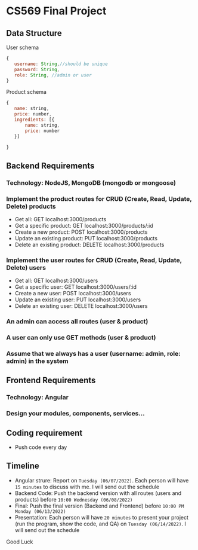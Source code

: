 # CS569 Final Project
## Data Structure
User schema
```javascript
{ 
   username: String,//should be unique 
   password: String, 
   role: String, //admin or user
}
```
Product schema
```javascript
{ 
   name: string,
   price: number,
   ingredients: [{
       name: string,
       price: number
   }]

}
```
## Backend Requirements
### Technology: NodeJS, MongoDB (mongodb or mongoose)
### Implement the product routes for CRUD (Create, Read, Update, Delete) products
  * Get all: GET localhost:3000/products
  * Get a specific product: GET localhost:3000/products/:id
  * Create a new product: POST localhost:3000/products
  * Update an existing product: PUT localhost:3000/products
  * Delete an existing product: DELETE localhost:3000/products
### Implement the user routes for CRUD (Create, Read, Update, Delete) users
  * Get all: GET localhost:3000/users
  * Get a specific user: GET localhost:3000/users/:id
  * Create a new user: POST localhost:3000/users
  * Update an existing user: PUT localhost:3000/users
  * Delete an existing user: DELETE localhost:3000/users
### An admin can access all routes (user & product)
### A user can only use GET methods (user & product)
### Assume that we always has a user (username: admin, role: admin) in the system

## Frontend Requirements
### Technology: Angular
### Design your modules, components, services...

## Coding requirement
* Push code every day
## Timeline
* Angular strure: Report on `Tuesday (06/07/2022)`. Each person will have `15 minutes` to discuss with me. I will send out the schedule
* Backend Code: Push the backend version with all routes (users and products) before `10:00 Wednesday (06/08/2022)`
* Final: Push the final version (Backend and Frontend) before `10:00 PM Monday (06/13/2022)`
* Presentation: Each person will have `20 minutes` to present your project (run the program, show the code, and QA) on `Tuesday (06/14/2022)`. I will send out the schedule

Good Luck

